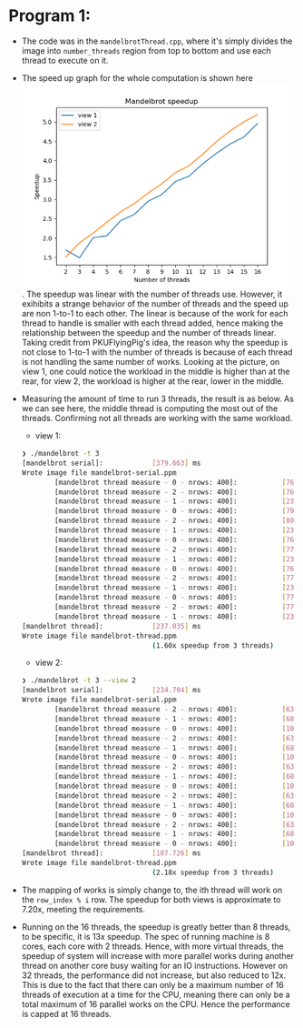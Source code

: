 # Program 1:
- The code was in the `mandelbrotThread.cpp`, where it's simply divides the image into `number_threads` region from top to bottom and use each thread to execute on it.
- The speed up graph for the whole computation is shown here ![image](measure.png). The speedup was linear with the number of threads use. However, it exihibits a strange behavior
of the number of threads and the speed up are non 1-to-1 to each other. The linear is because of the work for each thread to handle is smaller with each thread added, hence making the relationship between the speedup and the number of threads linear. Taking credit from PKUFlyingPig's idea, the reason why the speedup is not close to 1-to-1 with the number of threads 
is because of each thread is not handling the same number of works. Looking at the picture, on view 1, one could notice the workload in the middle is higher than at the rear, for view 2, the workload is higher at the rear, lower in the middle.
- Measuring the amount of time to run 3 threads, the result is as below. As we can see here, the middle thread is computing the most out of the threads. Confirming not all threads
are working with the same workload.

    - view 1:
    ```bash
    ❯ ./mandelbrot -t 3
    [mandelbrot serial]:            [379.663] ms
    Wrote image file mandelbrot-serial.ppm
            [mandelbrot thread measure - 0 - nrows: 400]:           [76.144] ms
            [mandelbrot thread measure - 2 - nrows: 400]:           [76.619] ms
            [mandelbrot thread measure - 1 - nrows: 400]:           [237.056] ms
            [mandelbrot thread measure - 0 - nrows: 400]:           [79.839] ms
            [mandelbrot thread measure - 2 - nrows: 400]:           [80.466] ms
            [mandelbrot thread measure - 1 - nrows: 400]:           [239.162] ms
            [mandelbrot thread measure - 0 - nrows: 400]:           [76.588] ms
            [mandelbrot thread measure - 2 - nrows: 400]:           [77.870] ms
            [mandelbrot thread measure - 1 - nrows: 400]:           [237.599] ms
            [mandelbrot thread measure - 0 - nrows: 400]:           [76.763] ms
            [mandelbrot thread measure - 2 - nrows: 400]:           [77.183] ms
            [mandelbrot thread measure - 1 - nrows: 400]:           [237.010] ms
            [mandelbrot thread measure - 0 - nrows: 400]:           [77.611] ms
            [mandelbrot thread measure - 2 - nrows: 400]:           [77.883] ms
            [mandelbrot thread measure - 1 - nrows: 400]:           [236.826] ms
    [mandelbrot thread]:            [237.035] ms
    Wrote image file mandelbrot-thread.ppm
                                    (1.60x speedup from 3 threads)
    ```

    - view 2:

    ```bash
    ❯ ./mandelbrot -t 3 --view 2
    [mandelbrot serial]:            [234.794] ms
    Wrote image file mandelbrot-serial.ppm
            [mandelbrot thread measure - 2 - nrows: 400]:           [63.079] ms
            [mandelbrot thread measure - 1 - nrows: 400]:           [68.585] ms
            [mandelbrot thread measure - 0 - nrows: 400]:           [108.045] ms
            [mandelbrot thread measure - 2 - nrows: 400]:           [63.234] ms
            [mandelbrot thread measure - 1 - nrows: 400]:           [68.601] ms
            [mandelbrot thread measure - 0 - nrows: 400]:           [107.812] ms
            [mandelbrot thread measure - 2 - nrows: 400]:           [63.323] ms
            [mandelbrot thread measure - 1 - nrows: 400]:           [68.526] ms
            [mandelbrot thread measure - 0 - nrows: 400]:           [107.655] ms
            [mandelbrot thread measure - 2 - nrows: 400]:           [63.333] ms
            [mandelbrot thread measure - 1 - nrows: 400]:           [68.610] ms
            [mandelbrot thread measure - 0 - nrows: 400]:           [107.767] ms
            [mandelbrot thread measure - 2 - nrows: 400]:           [63.231] ms
            [mandelbrot thread measure - 1 - nrows: 400]:           [68.660] ms
            [mandelbrot thread measure - 0 - nrows: 400]:           [107.926] ms
    [mandelbrot thread]:            [107.726] ms
    Wrote image file mandelbrot-thread.ppm
                                    (2.18x speedup from 3 threads)
    ```
- The mapping of works is simply change to, the ith thread will work on the `row_index % i` row. The speedup for both views is approximate to 7.20x, meeting the requirements.
- Running on the 16 threads, the speedup is greatly better than 8 threads, to be specific, it is 13x speedup. The spec of running machine is 8 cores, each core with 2 threads. Hence, with more virtual threads, the speedup of system will increase with more parallel works during another thread on another core busy waiting for an IO instructions. However on 32 threads, the performance did not increase, but also reduced to 12x. This is due to the fact that there can only be a maximum number of 16 threads of execution at a time for the CPU, meaning there can only be a total maximum of 16 parallel works on the CPU. Hence the performance is capped at 16 threads.


